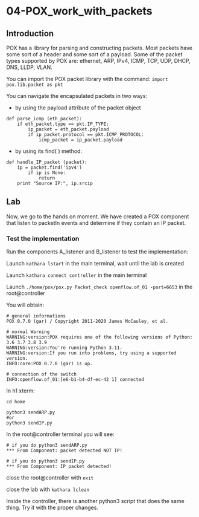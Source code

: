 # 04-POX_work_with_packets

## Introduction
POX has a library for parsing and constructing packets. 
Most packets have some sort of a header and some sort of a payload.
Some of the packet types supported by POX are: ethernet, ARP, IPv4, ICMP, TCP, UDP, DHCP, DNS, LLDP, VLAN.

You can import the POX packet library with the command:
```import pox.lib.packet as pkt```

You can navigate the encapsulated packets in two ways:
* by using the payload attribute of the packet object
```
def parse_icmp (eth_packet):
    if eth_packet.type == pkt.IP_TYPE:
        ip_packet = eth_packet.payload
        if ip_packet.protocol == pkt.ICMP_PROTOCOL:
            icmp_packet = ip_packet.payload
```

* by using its find( ) method:
```
def handle_IP_packet (packet):
    ip = packet.find('ipv4')
        if ip is None:
            return
    print "Source IP:", ip.srcip
```

## Lab

Now, we go to the hands on moment. We have created a POX component that listen to packetIn events and determine if they contain an IP packet.

### Test the implementation

Run the components A_listener and B_listener to test the implementation:

Launch ```kathara lstart``` in the main terminal, wait until the lab is created

Launch ```kathara connect controller``` in the main terminal

Launch ```./home/pox/pox.py Packet_check openflow.of_01 -port=6653``` in the root@controller

You will obtain: 
```
# general informations
POX 0.7.0 (gar) / Copyright 2011-2020 James McCauley, et al.

# normal Warning
WARNING:version:POX requires one of the following versions of Python: 3.6 3.7 3.8 3.9
WARNING:version:You're running Python 3.11.
WARNING:version:If you run into problems, try using a supported version.
INFO:core:POX 0.7.0 (gar) is up.

# connection of the switch
INFO:openflow.of_01:[e6-b1-b4-df-ec-42 1] connected
```

In h1 xterm:
```
cd home

python3 sendARP.py 
#or
python3 sendIP.py 
```

In the root@controller terminal you will see:
```
# if you do python3 sendARP.py 
*** From Component: packet detected NOT IP!

# if you do python3 sendIP.py 
*** From Component: IP packet detected!
```

close the root@controller with ```exit```

close the lab with ```kathara lclean```

Inside the controller, there is another python3 script that does the same thing. Try it with the proper changes.